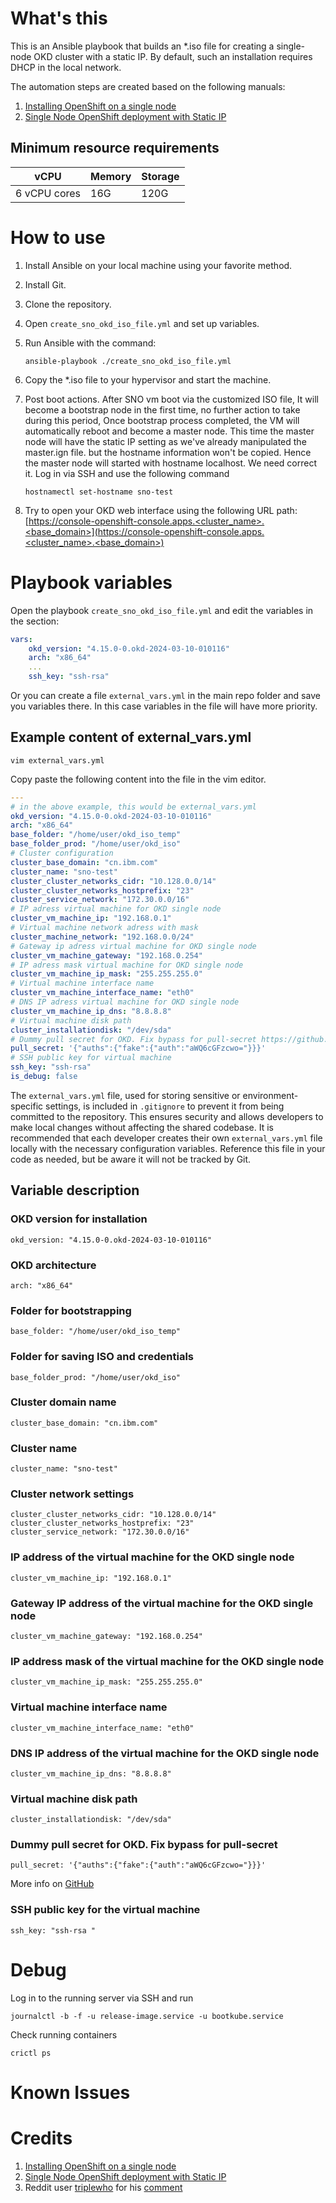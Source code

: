 # What's this
This is an Ansible playbook that builds an *.iso file for creating a single-node OKD cluster with a static IP. By default, such an installation requires DHCP in the local network.

The automation steps are created based on the following manuals:

1. [Installing OpenShift on a single node](https://docs.okd.io/latest/installing/installing_sno/install-sno-installing-sno.html)
2. [Single Node OpenShift deployment with Static IP](https://ibm.github.io/waiops-tech-jam/blog/single-node-openshift-deployment-with-static-ip/)


## Minimum resource requirements

| vCPU         | Memory | Storage |
| ------------ | ------ | ------- |
| 6 vCPU cores | 16G    | 120G    |


# How to use

1. Install Ansible on your local machine using your favorite method.
2. Install Git.
3. Clone the repository.
4. Open `create_sno_okd_iso_file.yml` and set up variables.
5. Run Ansible with the command:
    ```
    ansible-playbook ./create_sno_okd_iso_file.yml
    ```
6. Copy the *.iso file to your hypervisor and start the machine.

7. Post boot actions. After SNO vm boot via the customized ISO file, It will become a bootstrap node in the first time, no further action to take during this period, Once bootstrap process completed, the VM will automatically reboot and become a master node. This time the master node will have the static IP setting as we've already manipulated the master.ign file. but the hostname information won't be copied. Hence the master node will started with hostname localhost. We need correct it. Log in via SSH and use the following command 
    ```
    hostnamectl set-hostname sno-test
    ```
8. Try to open your OKD web interface using the following URL path: [https://console-openshift-console.apps.<cluster_name>.<base_domain>](https://console-openshift-console.apps.<cluster_name>.<base_domain>)


# Playbook variables
Open the playbook `create_sno_okd_iso_file.yml` and edit the variables in the section:
```yaml
vars:
    okd_version: "4.15.0-0.okd-2024-03-10-010116"
    arch: "x86_64"
    ...
    ssh_key: "ssh-rsa"
```

Or you can create a file `external_vars.yml` in the main repo folder and save you variables there. In this case variables in the file will have more priority.

## Example content of external_vars.yml
```
vim external_vars.yml
```

Copy paste the following content into the file in the vim editor. 
```yaml
---
# in the above example, this would be external_vars.yml
okd_version: "4.15.0-0.okd-2024-03-10-010116"
arch: "x86_64"
base_folder: "/home/user/okd_iso_temp"
base_folder_prod: "/home/user/okd_iso"
# Cluster configuration
cluster_base_domain: "cn.ibm.com"
cluster_name: "sno-test"
cluster_cluster_networks_cidr: "10.128.0.0/14"
cluster_cluster_networks_hostprefix: "23"
cluster_service_network: "172.30.0.0/16"
# IP adress virtual machine for OKD single node
cluster_vm_machine_ip: "192.168.0.1"
# Virtual machine network adress with mask
cluster_machine_network: "192.168.0.0/24"
# Gateway ip adress virtual machine for OKD single node
cluster_vm_machine_gateway: "192.168.0.254"
# IP adress mask virtual machine for OKD single node
cluster_vm_machine_ip_mask: "255.255.255.0"
# Virtual machine interface name
cluster_vm_machine_interface_name: "eth0"
# DNS IP adress virtual machine for OKD single node
cluster_vm_machine_ip_dns: "8.8.8.8"
# Virtual machine disk path
cluster_installationdisk: "/dev/sda"
# Dummy pull secret for OKD. Fix bypass for pull-secret https://github.com/okd-project/okd/issues/182
pull_secret: '{"auths":{"fake":{"auth":"aWQ6cGFzcwo="}}}'
# SSH public key for virtual machine
ssh_key: "ssh-rsa"
is_debug: false
```

The `external_vars.yml` file, used for storing sensitive or environment-specific settings, is included in `.gitignore` to prevent it from being committed to the repository. This ensures security and allows developers to make local changes without affecting the shared codebase. It is recommended that each developer creates their own `external_vars.yml` file locally with the necessary configuration variables. Reference this file in your code as needed, but be aware it will not be tracked by Git.  

## Variable description

### OKD version for installation
`okd_version: "4.15.0-0.okd-2024-03-10-010116"` 

### OKD architecture
`arch: "x86_64"`

### Folder for bootstrapping
`base_folder: "/home/user/okd_iso_temp"`

### Folder for saving ISO and credentials 
`base_folder_prod: "/home/user/okd_iso"`

### Cluster domain name
`cluster_base_domain: "cn.ibm.com"`

### Cluster name    
`cluster_name: "sno-test"`

### Cluster network settings    
`cluster_cluster_networks_cidr: "10.128.0.0/14"`  
`cluster_cluster_networks_hostprefix: "23"`  
`cluster_service_network: "172.30.0.0/16"`
    
### IP address of the virtual machine for the OKD single node
`cluster_vm_machine_ip: "192.168.0.1"`

### Gateway IP address of the virtual machine for the OKD single node
`cluster_vm_machine_gateway: "192.168.0.254"`

### IP address mask of the virtual machine for the OKD single node
`cluster_vm_machine_ip_mask: "255.255.255.0"`

### Virtual machine interface name
`cluster_vm_machine_interface_name: "eth0"`

### DNS IP address of the virtual machine for the OKD single node
`cluster_vm_machine_ip_dns: "8.8.8.8"`

### Virtual machine disk path 
`cluster_installationdisk: "/dev/sda"`

### Dummy pull secret for OKD. Fix bypass for pull-secret 
`pull_secret: '{"auths":{"fake":{"auth":"aWQ6cGFzcwo="}}}'`

More info on [GitHub](https://github.com/okd-project/okd/issues/182)

### SSH public key for the virtual machine
`ssh_key: "ssh-rsa "`

# Debug
Log in to the running server via SSH and run
```
journalctl -b -f -u release-image.service -u bootkube.service
```

Check running containers
```
crictl ps
```


# Known Issues




# Credits
1. [Installing OpenShift on a single node](https://docs.okd.io/latest/installing/installing_sno/install-sno-installing-sno.html)
2. [Single Node OpenShift deployment with Static IP](https://ibm.github.io/waiops-tech-jam/blog/single-node-openshift-deployment-with-static-ip/)
3. Reddit user [triplewho](https://www.reddit.com/user/triplewho/) for his [comment](https://www.reddit.com/r/openshift/comments/1ddccym/comment/l85vinh/)
